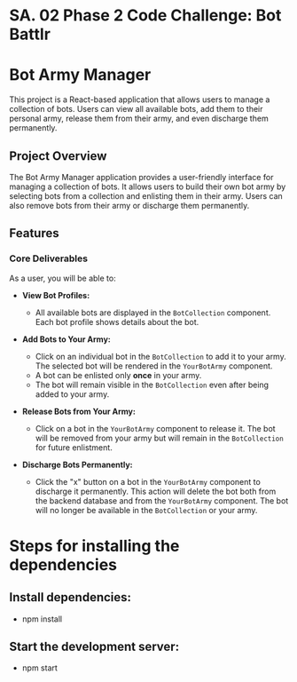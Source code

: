 # SA. 02 Phase 2 Code Challenge: Bot Battlr

 # Bot Army Manager

This project is a React-based application that allows users to manage a collection of bots. Users can view all available bots, add them to their personal army, release them from their army, and even discharge them permanently.

## Project Overview

The Bot Army Manager application provides a user-friendly interface for managing a collection of bots. It allows users to build their own bot army by selecting bots from a collection and enlisting them in their army. Users can also remove bots from their army or discharge them permanently.

## Features

### Core Deliverables

As a user, you will be able to:

- **View Bot Profiles:**
  - All available bots are displayed in the `BotCollection` component. Each bot profile shows details about the bot.

- **Add Bots to Your Army:**
  - Click on an individual bot in the `BotCollection` to add it to your army. The selected bot will be rendered in the `YourBotArmy` component.
  - A bot can be enlisted only **once** in your army.
  - The bot will remain visible in the `BotCollection` even after being added to your army.

- **Release Bots from Your Army:**
  - Click on a bot in the `YourBotArmy` component to release it. The bot will be removed from your army but will remain in the `BotCollection` for future enlistment.

- **Discharge Bots Permanently:**
  - Click the "x" button on a bot in the `YourBotArmy` component to discharge it permanently. This action will delete the bot both from the backend database and from the `YourBotArmy` component. The bot will no longer be available in the `BotCollection` or your army.

 # Steps for installing the dependencies 
 ## Install dependencies:
 - npm install
 ## Start the development server:
 - npm start

